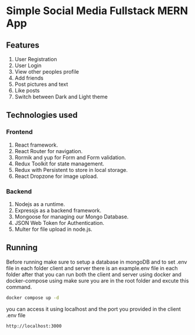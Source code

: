 # Simple Social Media Fullstack MERN App

## Features
1. User Registration
2. User Login
3. View other peoples profile
4. Add friends
5. Post pictures and text
6. Like posts
7. Switch between Dark and Light theme

## Technologies used
### Frontend
1. React framework.
2. React Router for navigation.
3. Rormik and yup for Form and Form validation.
4. Redux Toolkit for state management.
5. Redux with Persistent to store in local storage.
6. React Dropzone for image upload.

### Backend
1. Nodejs as a runtime.
2. Expressjs as a backend framework.
3. Mongoose for managing our Mongo Database.
4. JSON Web Token for Authentication.
5. Multer for file upload in node.js.

## Running
Before running make sure to setup a database in mongoDB and to set .env file in each folder client and server there is an example.env file in each folder after that you can run both the client and server using docker and docker-compose using make sure you are in the root folder and excute this command.

```sh
docker compose up -d 
```

you can access it using localhost and the port you provided in the client .env file

```url
http://localhost:3000
```

